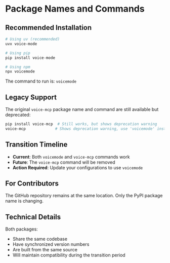 # Package Names and Commands

## Recommended Installation

```bash
# Using uv (recommended)
uvx voice-mode

# Using pip
pip install voice-mode

# Using npm
npx voicemode
```

The command to run is: `voicemode`

## Legacy Support

The original `voice-mcp` package name and command are still available but deprecated:

```bash
pip install voice-mcp  # Still works, but shows deprecation warning
voice-mcp             # Shows deprecation warning, use 'voicemode' instead
```

## Transition Timeline

- **Current**: Both `voicemode` and `voice-mcp` commands work
- **Future**: The `voice-mcp` command will be removed
- **Action Required**: Update your configurations to use `voicemode`

## For Contributors

The GitHub repository remains at the same location. Only the PyPI package name is changing.

## Technical Details

Both packages:
- Share the same codebase
- Have synchronized version numbers
- Are built from the same source
- Will maintain compatibility during the transition period